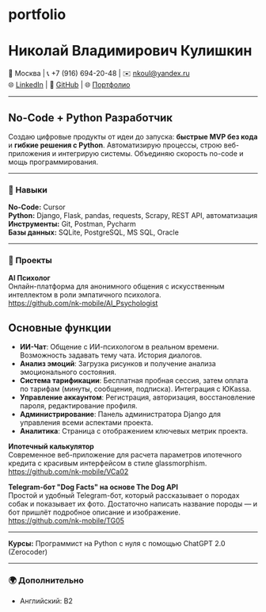 # portfolio
# **Николай Владимирович Кулишкин**  
📍 Москва | 📞 +7 (916) 694-20-48 | ✉️ nkoul@yandex.ru  
🌐 [LinkedIn](https://linkedin.com/in/...) | 💼 [GitHub](https://github.com/...) | 🌐 [Портфолио](https://yourportfolio.com)

---

## **No-Code + Python Разработчик**  
Создаю цифровые продукты от идеи до запуска: **быстрые MVP без кода** и **гибкие решения с Python**. Автоматизирую процессы, строю веб-приложения и интегрирую системы. Объединяю скорость no-code и мощь программирования.

---

### 🔧 Навыки  
**No-Code:** Cursor  
**Python:** Django, Flask, pandas, requests, Scrapy, REST API, автоматизация  
**Инструменты:** Git, Postman, Pycharm  
**Базы данных:** SQLite, PostgreSQL, MS SQL, Oracle

---

### 🚀 Проекты  
**AI Психолог**  
Онлайн-платформа для анонимного общения с искусственным интеллектом в роли эмпатичного психолога.  
https://github.com/nk-mobile/AI_Psychologist  
## Основные функции
-   **ИИ-Чат**: Общение с ИИ-психологом в реальном времени. Возможность задавать тему чата. История диалогов.
-   **Анализ эмоций**: Загрузка рисунков и получение анализа эмоционального состояния.
-   **Система тарификации**: Бесплатная пробная сессия, затем оплата по тарифам (минуты, сообщения, подписка). Интеграция с ЮKassa.
-   **Управление аккаунтом**: Регистрация, авторизация, восстановление пароля, редактирование профиля.
-   **Администрирование**: Панель администратора Django для управления всеми аспектами проекта.
-   **Аналитика**: Страница с отображением ключевых метрик проекта.

**Ипотечный калькулятор**  
Современное веб-приложение для расчета параметров ипотечного кредита с красивым интерфейсом в стиле glassmorphism.  
https://github.com/nk-mobile/VCa02

**Telegram-бот "Dog Facts" на основе The Dog API**  
Простой и удобный Telegram-бот, который рассказывает о породах собак и показывает их фото.
Достаточно написать название породы — и бот пришлёт подробное описание и изображение.  
https://github.com/nk-mobile/TG05

---

**Курсы:** Программист на Python с нуля с помощью ChatGPT 2.0 (Zerocoder)

---

### 🌍 Дополнительно  
- Английский: B2  
